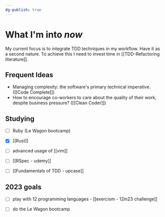 ```yaml
---
dg-publish: true
---
```

# What I'm into *now*

My current focus is to integrate TDD techniques in my workflow. Have it as a second nature. To achieve this I need to invest time in [[TDD-Refactoring literature]].


## Frequent Ideas

- Managing complexity: the software's primary technical imperative. ([[Code Complete]])
- How to encourage co-workers to care about the quality of their work, despite business pressure? ([[Clean Coder]])


## Studying

- [ ] Ruby (Le Wagon bootcamp)
- [x] [[Rust]]
- [ ] advanced usage of [[vim]]
- [ ] [[RSpec - udemy]]
- [ ] [[Fundamentals of TDD - upcase]]


## 2023 goals

- [ ] play with 12 programming languages - [[exercism - 12in23 challenge]]
- [ ] do the Le Wagon bootcamp

